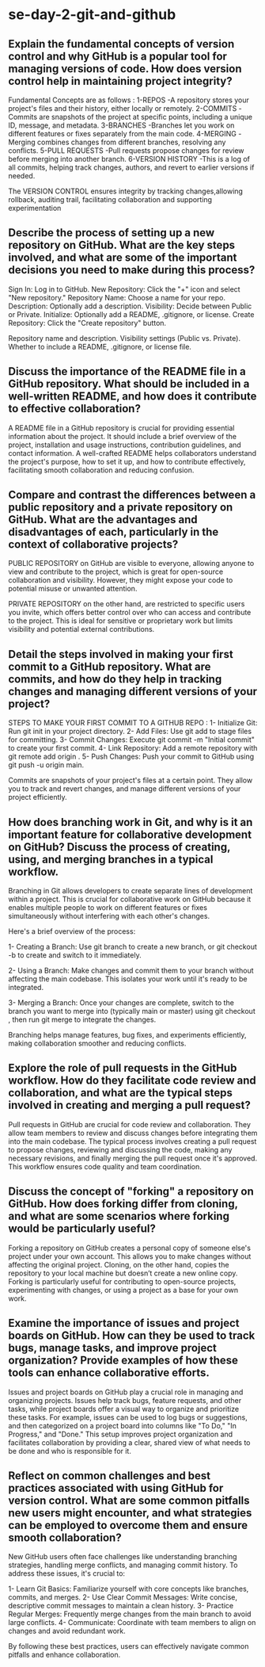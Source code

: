 # se-day-2-git-and-github
## Explain the fundamental concepts of version control and why GitHub is a popular tool for managing versions of code. How does version control help in maintaining project integrity?
Fundamental Concepts are as follows : 
1-REPOS -A repository stores your project's files and their history, either locally or remotely.
2-COMMITS -Commits are snapshots of the project at specific points, including a unique ID, message, and metadata.
3-BRANCHES -Branches let you work on different features or fixes separately from the main code.
4-MERGING -Merging combines changes from different branches, resolving any conflicts.
5-PULL REQUESTS -Pull requests propose changes for review before merging into another branch.
6-VERSION HISTORY -This is a log of all commits, helping track changes, authors, and revert to earlier versions if needed.

The VERSION CONTROL ensures integrity by tracking changes,allowing rollback, auditing trail, facilitating collaboration and supporting experimentation 
## Describe the process of setting up a new repository on GitHub. What are the key steps involved, and what are some of the important decisions you need to make during this process?
Sign In: Log in to GitHub.
New Repository: Click the "+" icon and select "New repository."
Repository Name: Choose a name for your repo.
Description: Optionally add a description.
Visibility: Decide between Public or Private.
Initialize: Optionally add a README, .gitignore, or license.
Create Repository: Click the "Create repository" button.

Repository name and description.
Visibility settings (Public vs. Private).
Whether to include a README, .gitignore, or license file.
## Discuss the importance of the README file in a GitHub repository. What should be included in a well-written README, and how does it contribute to effective collaboration?
A README file in a GitHub repository is crucial for providing essential information about the project. It should include a brief overview of the project, installation and usage instructions, contribution guidelines, and contact information. A well-crafted README helps collaborators understand the project's purpose, how to set it up, and how to contribute effectively, facilitating smooth collaboration and reducing confusion.

## Compare and contrast the differences between a public repository and a private repository on GitHub. What are the advantages and disadvantages of each, particularly in the context of collaborative projects?
PUBLIC REPOSITORY on GitHub are visible to everyone, allowing anyone to view and contribute to the project, which is great for open-source collaboration and visibility. However, they might expose your code to potential misuse or unwanted attention.

PRIVATE REPOSITORY on the other hand, are restricted to specific users you invite, which offers better control over who can access and contribute to the project. This is ideal for sensitive or proprietary work but limits visibility and potential external contributions.

## Detail the steps involved in making your first commit to a GitHub repository. What are commits, and how do they help in tracking changes and managing different versions of your project?
STEPS TO MAKE YOUR FIRST COMMIT TO A GITHUB REPO : 
1- Initialize Git: Run git init in your project directory.
2- Add Files: Use git add <filename> to stage files for committing.
3- Commit Changes: Execute git commit -m "Initial commit" to create your first commit.
4- Link Repository: Add a remote repository with git remote add origin <repo-URL>.
5- Push Changes: Push your commit to GitHub using git push -u origin main.

Commits are snapshots of your project's files at a certain point. They allow you to track and revert changes, and manage different versions of your project efficiently.

## How does branching work in Git, and why is it an important feature for collaborative development on GitHub? Discuss the process of creating, using, and merging branches in a typical workflow.
Branching in Git allows developers to create separate lines of development within a project. This is crucial for collaborative work on GitHub because it enables multiple people to work on different features or fixes simultaneously without interfering with each other's changes.

Here's a brief overview of the process:

1- Creating a Branch: Use git branch <branch-name> to create a new branch, or git checkout -b <branch-name> to create and switch to it immediately.

2- Using a Branch: Make changes and commit them to your branch without affecting the main codebase. This isolates your work until it's ready to be integrated.

3- Merging a Branch: Once your changes are complete, switch to the branch you want to merge into (typically main or master) using git checkout <branch-name>, then run git merge <feature-branch> to integrate the changes.

Branching helps manage features, bug fixes, and experiments efficiently, making collaboration smoother and reducing conflicts.

## Explore the role of pull requests in the GitHub workflow. How do they facilitate code review and collaboration, and what are the typical steps involved in creating and merging a pull request?
Pull requests in GitHub are crucial for code review and collaboration. They allow team members to review and discuss changes before integrating them into the main codebase. The typical process involves creating a pull request to propose changes, reviewing and discussing the code, making any necessary revisions, and finally merging the pull request once it's approved. This workflow ensures code quality and team coordination.

## Discuss the concept of "forking" a repository on GitHub. How does forking differ from cloning, and what are some scenarios where forking would be particularly useful?
Forking a repository on GitHub creates a personal copy of someone else's project under your own account. This allows you to make changes without affecting the original project. Cloning, on the other hand, copies the repository to your local machine but doesn’t create a new online copy. Forking is particularly useful for contributing to open-source projects, experimenting with changes, or using a project as a base for your own work.

## Examine the importance of issues and project boards on GitHub. How can they be used to track bugs, manage tasks, and improve project organization? Provide examples of how these tools can enhance collaborative efforts.
Issues and project boards on GitHub play a crucial role in managing and organizing projects. Issues help track bugs, feature requests, and other tasks, while project boards offer a visual way to organize and prioritize these tasks. For example, issues can be used to log bugs or suggestions, and then categorized on a project board into columns like "To Do," "In Progress," and "Done." This setup improves project organization and facilitates collaboration by providing a clear, shared view of what needs to be done and who is responsible for it.

## Reflect on common challenges and best practices associated with using GitHub for version control. What are some common pitfalls new users might encounter, and what strategies can be employed to overcome them and ensure smooth collaboration?
New GitHub users often face challenges like understanding branching strategies, handling merge conflicts, and managing commit history. To address these issues, it's crucial to:

1- Learn Git Basics: Familiarize yourself with core concepts like branches, commits, and merges.
2- Use Clear Commit Messages: Write concise, descriptive commit messages to maintain a clean history.
3- Practice Regular Merges: Frequently merge changes from the main branch to avoid large conflicts.
4- Communicate: Coordinate with team members to align on changes and avoid redundant work.

By following these best practices, users can effectively navigate common pitfalls and enhance collaboration.
